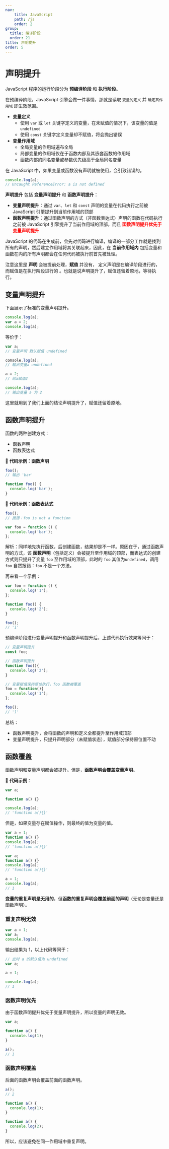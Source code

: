 ```yaml
---
nav:
    title: JavaScript
    path: /js
    order: 2
group:
  title: 编译阶段
  order: 21
title: 声明提升
order: 5
---
```


# 声明提升

JavaScript 程序的运行阶段分为 **预编译阶段** 和 **执行阶段**。

在预编译阶段，JavaScript 引擎会做一件事情，那就是读取 `变量的定义` 并 `确定其作用域` 即生效范围。

- **变量定义**
  - 使用 `var` 或 `let` 关键字定义的变量，在未赋值的情况下，该变量的值是 `undefined`
  - 使用 `const` 关键字定义变量却不赋值，将会抛出错误
- **变量作用域**
  - 全局变量的作用域遍布全局
  - 局部变量的作用域仅在于函数内部及其嵌套函数的作用域
  - 函数内部的同名变量或参数优先级高于全局同名变量

在 JavaScript 中，如果变量或函数没有声明就被使用，会引致错误的。

```js
console.log(a);
// Uncaught ReferenceError: a is not defined
```

**声明提升** 包括 **变量声明提升** 和 **函数声明提升**：

- **变量声明提升**：通过 `var`、`let` 和 `const` 声明的变量在代码执行之前被 JavaScript 引擎提升到当前作用域的顶部
- **函数声明提升**：通过函数声明的方式（非函数表达式）声明的函数在代码执行之前被 JavaScript 引擎提升了当前作用域的顶部，而且 <strong style="color:red;">函数声明提升优先于变量声明提升</strong>

JavaScript 的代码在生成前，会先对代码进行编译，编译的一部分工作就是找到所有的声明，然后建立作用域将其关联起来，因此，在 **当前作用域内** 包括变量和函数在内的所有声明都会在任何代码被执行前首先被处理。

注意这里是 **声明** 会被提前处理，**赋值** 并没有， 定义声明是在编译阶段进行的，而赋值是在执行阶段进行的 。也就是说声明提升了，赋值还留着原地，等待执行。

## 变量声明提升

下面展示了标准的变量声明提升。

```js
console.log(a);
var a = 2;
console.log(a);
```

等价于：

```js
var a;
// 变量声明 默认赋值 undefined

comsole.log(a);
// 输出变量a undefined

a = 2;
// 给a赋值2

console.log(a);
// 输出变量 a 为 2
```

这里就用到了我们上面的结论声明提升了，赋值还留着原地。

## 函数声明提升

函数的两种创建方式：

- 函数声明
- 函数表达式

🌰 **代码示例：函数声明**

```js
foo();
// 输出 'bar'

function foo() {
  console.log('bar');
}
```

🌰 **代码示例：函数表达式**

```js
foo();
// 报错：foo is not a function

var foo = function () {
  console.log('bar');
};
```

解析：同样地先执行函数，后创建函数，结果却是不一样。原因在于，通过函数声明的方式，该 **函数声明**（包括定义）会被提升至作用域的顶部，而表达式的创建方式则只提升了变量 `foo` 至作用域的顶部，此时的 `foo` 其值为`undefined`，调用 `foo` 自然报错：`foo` 不是一个方法。

再来看一个示例：

```js
var foo = function () {
  console.log('1');
};

function foo() {
  console.log('2');
}

foo();
// '1'
```

预编译阶段进行变量声明提升和函数声明提升后，上述代码执行效果等同于：

```js
// 变量声明提升
const foo;

// 函数声明提升
function foo(){
  console.log('2');
}

// 变量赋值保持原位执行，foo 函数被覆盖
foo = function(){
  console.log('1');
};

foo();
// '1'
```

总结：

- 函数声明提升，会将函数的声明和定义全都提升至作用域顶部
- 变量声明提升，只提升声明部分（未赋值状态），赋值部分保持原位置不动

## 函数覆盖

函数声明和变量声明都会被提升。但是，**函数声明会覆盖变量声明**。

🌰 **代码示例**：

```js
var a;

function a() {}

console.log(a);
// 'function a(){}'
```

但是，如果变量存在赋值操作，则最终的值为变量的值。

```js
var a = 1;
function a() {}
console.log(a);
// 'function a(){}'

var a;
function a() {}
console.log(a);
// 'function a(){}'

a = 1;
console.log(a);
// 1
```

**变量的重复声明是无用的**，但**函数的重复声明会覆盖前面的声明**（无论是变量还是函数声明）。

### 重复声明无效

```js
var a = 1;
var a;
console.log(a);
```

输出结果为 1，以上代码等同于：

```js
// 此时 a 的默认值为 undefined
var a;

a = 1;

console.log(a);
// 1
```

### 函数声明优先

由于函数声明提升优先于变量声明提升，所以变量的声明无效。

```js
var a;

function a() {
  console.log(1);
}

a();
// 1
```

### 函数声明覆盖

后面的函数声明会覆盖前面的函数声明。

```js
a();
// 2

function a() {
  console.log(1);
}

function a() {
  console.log(2);
}
```

所以，应该避免在同一作用域中重复声明。
